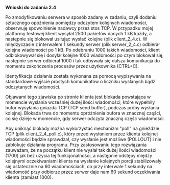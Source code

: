 **Wnioski do zadania 2.4**

Po zmodyfikowaniu serwera w sposób zadany w zadaniu, czyli dodaniu sztucznego opóźnienia pomiędzy odczytem kolejnych wiadomości, obserwuję spowolnienie nadawcy przez stos TCP. W przypadku mojej platformy testowej klient wysyłał 2500 pakietów danych 1 kB każdy, a następnie się blokował usiłując wysłać kolejne (plik client_2_4.c). W międzyczasie z interwałem 1 sekundy serwer (plik serwer_2_4.c) odbierał kolejne wiadomości po 1 kB. Po odebraniu 1000 takich wiadomości, klient odblokowywał się i dosyłał kolejne 1000 wiadomości po czym blokował się, następnie serwer odbierał 1000 i tak odbywała się dalsza komunikacja do momentu zakończenia procesów przez użytkownika (CTRL+C).

Identyfikacja działania została wykonana za pomocą wypisywania na standardowe wyjście prostych komunikatów o liczniku wysłanych bądź odczytanych wiadomości.

Objawami tego zjawiska po stronie klienta jest blokada powstająca w momencie wysłania wcześniej dużej ilości wiadomości, które wypełniły bufor wysyłania gniazda TCP (TCP send buffer), podczas próby wysłania kolejnej. Blokada trwa do momentu opróżnienia bufora w znacznej części, co się dzieje w momencie, gdy serwer odczyta znaczną część wiadomości. 

Aby uniknąć blokady można wykorzystać mechanizm "poll" na gnieździe TCP (plik client_2_4_poll.c), który przed wysłaniem przez klienta kolejnej wiadomości będzie sprawdzał, czy wysłanie jest możliwe (POLLOUT) i nie zablokuje działania programu. Przy zastosowaniu tego rozwiązania zauważam, że na początku klient nie wysłał tak dużej ilości wiadomości (1700) jak bez użycia tej funkcjonalności, a następnie odstępy między kolejnymi oczekiwaniami klienta na wysłanie kolejnych porcji stabilizowały się ostatecznie na 60 wiadomościach, co przy interwale 1 sekundy na wiadomość przy odbiorze przez serwer daje nam 60 sekund oczekiwania klienta (zamiast 1000).

